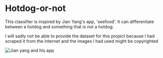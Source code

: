 # Hotdog-or-not
This classifier is inspired by Jian Yang's app, 'seefood'. It can differentiate between a hotdog and something that is not a hotdog.

I will sadly not be able to provide the dataset for this project because I had scraped it from the internet and the images I had used might be copyrighted


![Jian yang and his app](https://miro.medium.com/max/650/1*VrpXE1hE4rO1roK0laOd7g.png)

